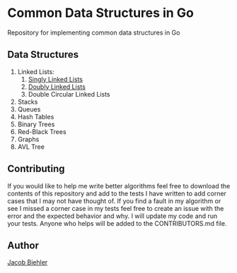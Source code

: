 # Common Data Structures in Go

Repository for implementing common data structures in Go

## Data Structures

1. Linked Lists:
   1. [Singly Linked Lists](./singly_linked_lists/README.md)
   2. [Doubly Linked Lists](./doubly_linked_lists/README.md)
   3. Double Circular Linked Lists
2. Stacks
3. Queues
4. Hash Tables
5. Binary Trees
6. Red-Black Trees
7. Graphs
8. AVL Tree

## Contributing

If you would like to help me write better algorithms feel free to download the contents of this repository and add to the tests I have written to add corner cases that I may not have thought of. If you find a fault in my algorithm or see I missed a corner case in my tests feel free to create an issue with the error and the expected behavior and why. I will update my code and run your tests. Anyone who helps will be added to the CONTRIBUTORS.md file.

## Author

[Jacob Biehler](https://www.linkedin.com/in/jacob-biehler-475573139/)

